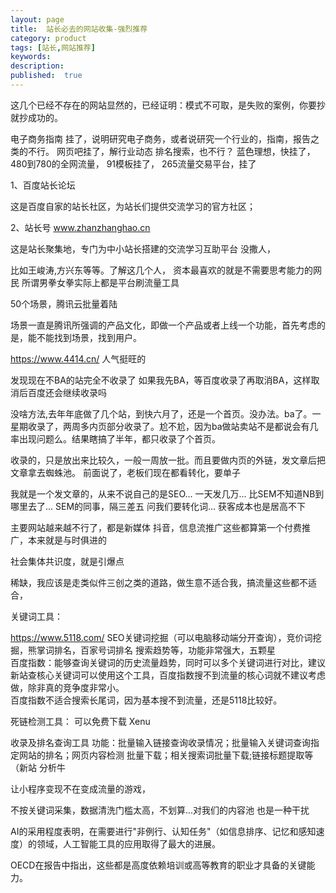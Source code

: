 ```yaml
---
layout: page
title:  站长必去的网站收集-强烈推荐
category: product
tags: [站长,网站推荐]
keywords:
description:
published:  true
---
```



这几个已经不存在的网站显然的，已经证明：模式不可取，是失败的案例，你要抄就抄成功的。  


电子商务指南 挂了，说明研究电子商务，或者说研究一个行业的，指南，报告之类的不行。
网页吧挂了，解行业动态 排名搜索，也不行？
蓝色理想，快挂了，480到780的全网流量，
91模板挂了，
265流量交易平台，挂了

1、百度站长论坛

这是百度自家的站长社区，为站长们提供交流学习的官方社区；

2、站长号 www.zhanzhanghao.cn

这是站长聚集地，专门为中小站长搭建的交流学习互助平台 没撒人，

比如王峻涛,方兴东等等。了解这几个人，
资本最喜欢的就是不需要思考能力的网民 所谓男拳女拳实际上都是平台刷流量工具

50个场景，腾讯云批量着陆

场景一直是腾讯所强调的产品文化，即做一个产品或者上线一个功能，首先考虑的是，能不能找到场景，找到用户。

https://www.4414.cn/ 人气挺旺的

发现现在不BA的站完全不收录了
如果我先BA，等百度收录了再取消BA，这样取消后百度还会继续收录吗

没啥方法,去年年底做了几个站，到快六月了，还是一个首页。没办法。ba了。一星期收录了，两周多内页部分收录了。尬不尬，因为ba做站卖站不是都说会有几率出现问题么。结果瞎搞了半年，都只收录了个首页。

收录的，只是放出来比较久，一般一周放一批。而且要做内页的外链，发文章后把文章拿去蜘蛛池。
前面说了，老板们现在都看转化，要单子

我就是一个发文章的，从来不说自己的是SEO... 一天发几万...  比SEM不知道NB到哪里去了...  SEM的同事，隔三差五 问我们要转化词...  获客成本也是居高不下

主要网站越来越不行了，都是新媒体
抖音，信息流推广这些都算第一个付费推广，本来就是与时俱进的   

社会集体共识度，就是引爆点

稀缺，我应该是走类似件三创之类的道路，做生意不适合我，搞流量这些都不适合，

关键词工具：

https://www.5118.com/ SEO关键词挖掘（可以电脑移动端分开查询），竞价词挖掘，熊掌词排名，百家号词排名 搜索趋势等，功能非常强大，五颗星  
百度指数：能够查询关键词的历史流量趋势，同时可以多个关键词进行对比，建议新站查核心关键词可以使用这个工具，百度指数搜不到流量的核心词就不建议考虑做，除非真的竞争度非常小。  
百度指数不适合搜索长尾词，因为基本搜不到流量，还是5118比较好。

死链检测工具：
可以免费下载
Xenu

收录及排名查询工具
功能：批量输入链接查询收录情况；批量输入关键词查询指定网站的排名；网页内容检测 批量下载；相关搜索词批量下载;链接标题提取等（新站
分析牛

让小程序变现不在变成流量的游戏，

不按关键词采集，数据清洗门槛太高，不划算...对我们的内容池 也是一种干扰

AI的采用程度表明，在需要进行"非例行、认知任务"（如信息排序、记忆和感知速度）的领域，人工智能工具的应用取得了最大的进展。

OECD在报告中指出，这些都是高度依赖培训或高等教育的职业才具备的关键能力。
